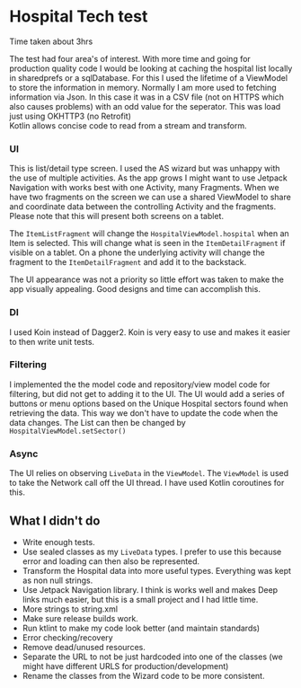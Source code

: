 # Hospital Tech test

Time taken about 3hrs

The test had four area's of interest.
With more time and going for production quality code I would be looking  at caching the hospital list locally in sharedprefs or a sqlDatabase. For  this I used the lifetime of a ViewModel to store the information in memory. Normally I am more used to fetching information via Json. In this case it was in a CSV file (not on HTTPS which also causes problems) with an odd value for the seperator. This was load just using OKHTTP3 (no Retrofit)  
Kotlin allows concise code to read from a stream and transform.

### UI
This is list/detail type screen. I used the AS wizard but was unhappy with the use of multiple activities. As the app grows I might want to use Jetpack Navigation with works best with one Activity, many Fragments. When we have two fragments on the screen we can use a shared ViewModel to share and coordinate data between the controlling Activity and the fragments. Please note that this will present both screens on a tablet.

The `ItemListFragment` will change the `HospitalViewModel.hospital` when an Item is selected. This will change what is seen in the `ItemDetailFragment` if visible on a tablet. On a phone the underlying activity will change the fragment to the `ItemDetailFragment` and add it to the backstack.

The UI appearance was not a priority so little effort was taken to make the app visually appealing. Good designs and time can accomplish this.

### DI
I used Koin instead of Dagger2. Koin is very easy to use and makes it easier to then write unit tests.

### Filtering
I implemented the the model code and repository/view model code for filtering, but did not get to adding it to the UI. The UI would add a series of buttons or menu options based on the Unique Hospital sectors found when retrieving the data. This way we don't have to update the code when the data changes. The List can then be changed by `HospitalViewModel.setSector()`

### Async
The UI relies on observing `LiveData` in the `ViewModel`. The `ViewModel` is used to take the Network call off the UI thread. I have used Kotlin coroutines for this.

## What I didn't do
* Write enough tests.
* Use sealed classes as my `LiveData` types. I prefer to use this because error and loading can then also be represented.
* Transform the Hospital data into more useful types. Everything was kept as non null strings.
* Use Jetpack Navigation library. I think is works well and makes Deep links much easier, but this is a small project and I had little time.
* More strings to string.xml
* Make sure release builds work.
* Run ktlint to make my code look better (and maintain standards)
* Error checking/recovery
* Remove dead/unused resources.
* Separate the URL to not be just hardcoded into one of the classes (we might have different URLS for production/development)
* Rename the classes from the Wizard code to be more consistent.
